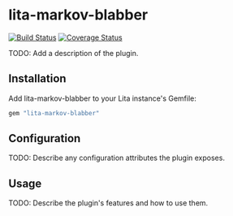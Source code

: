 # lita-markov-blabber

[![Build Status](https://travis-ci.org/dongsxs/lita-markov-blabber.png?branch=master)](https://travis-ci.org/dongsxs/lita-markov-blabber)
[![Coverage Status](https://coveralls.io/repos/dongsxs/lita-markov-blabber/badge.png)](https://coveralls.io/r/dongsxs/lita-markov-blabber)

TODO: Add a description of the plugin.

## Installation

Add lita-markov-blabber to your Lita instance's Gemfile:

``` ruby
gem "lita-markov-blabber"
```

## Configuration

TODO: Describe any configuration attributes the plugin exposes.

## Usage

TODO: Describe the plugin's features and how to use them.
